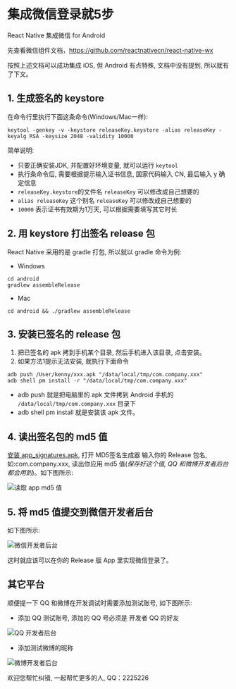 # 集成微信登录就5步

React Native 集成微信 for Android

先查看微信组件文档，https://github.com/reactnativecn/react-native-wx

按照上述文档可以成功集成 iOS, 但 Android 有点特殊, 文档中没有提到, 所以就有了下文。

## 1. 生成签名的 keystore
在命令行里执行下面这条命令(Windows/Mac一样):
<pre><code>keytool -genkey -v -keystore releaseKey.keystore -alias releaseKey -keyalg RSA -keysize 2048 -validity 10000</code></pre>
简单说明:
* 只要正确安装JDK, 并配置好环境变量, 就可以运行 `keytool`
* 执行条命令后, 需要根据提示输入证书信息, 国家代码输入 CN, 最后输入 y 确定信息
* `releaseKey.keystore`的文件名 `releaseKey` 可以修改成自己想要的
* `alias releaseKey` 这个别名 `releaseKey` 可以修改成自己想要的
* `10000` 表示证书有效期为1万天, 可以根据需要填写其它时长

## 2. 用 keystore 打出签名 release 包
React Native 采用的是 gradle 打包, 所以就以 gradle 命令为例:

* Windows
<pre><code>cd android
gradlew assembleRelease</code></pre>
* Mac
<pre><code>cd android && ./gradlew assembleRelease</code></pre>

## 3. 安装已签名的 release 包

1. 把已签名的 apk 拷到手机某个目录, 然后手机进入该目录, 点击安装。
2. 如果方法1提示无法安装, 就执行下面命令
<pre><code>adb push /User/kenny/xxx.apk "/data/local/tmp/com.company.xxx"
adb shell pm install -r "/data/local/tmp/com.company.xxx"</code></pre>
   * adb push 就是把电脑里的 apk 文件拷到 Android 手机的 `/data/local/tmp/com.company.xxx` 目录下
   * adb shell pm install 就是安装该 apk 文件。

## 4. 读出签名包的 md5 值
[安装 app_signatures.apk]( https://github.com/mobileresearch/weibo_android_sdk), 打开 MD5签名生成器 输入你的 Release 包名, 如:com.company.xxx, 读出你应用 md5 值(_保存好这个值, QQ 和微博开发者后台都会用到_)。如下图所示:

![读取 app md5 值](https://raw.githubusercontent.com/Kennytian/learning-react-native/master/images/my_app_md5.png)

## 5. 将 md5 值提交到微信开发者后台
如下图所示:

![微信开发者后台](https://raw.githubusercontent.com/Kennytian/learning-react-native/master/images/wechat_auth.png)

这时就应该可以在你的 Release 版 App 里实现微信登录了。

## 其它平台

顺便提一下 QQ 和微博在开发调试时需要添加测试账号, 如下图所示:

* 添加 QQ 测试账号, 添加的 QQ 号必须是 开发者 QQ 的好友

![QQ 开发者后台](https://raw.githubusercontent.com/Kennytian/learning-react-native/master/images/qq_auth.png)

* 添加测试微博的昵称

![微博开发者后台](https://raw.githubusercontent.com/Kennytian/learning-react-native/master/images/weibo_auth.png)


欢迎您帮忙纠错, 一起帮忙更多的人, QQ：2225226


